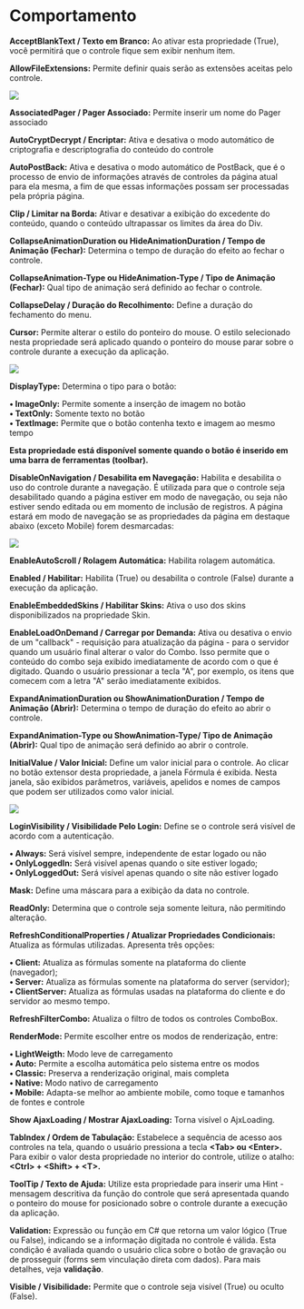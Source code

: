 # Comportamento

**AcceptBlankText / Texto em Branco:** Ao ativar esta propriedade \(True\), você permitirá que o controle fique sem exibir nenhum item.

**AllowFileExtensions:** Permite definir quais serão as extensões aceitas pelo controle.

![](http://www.gvinci.com.br/manual/allowfileextensions.png)

**AssociatedPager / Pager Associado:** Permite inserir um nome do Pager associado

**AutoCryptDecrypt / Encriptar:** Ativa e desativa o modo automático de criptografia e descriptografia do conteúdo do controle

**AutoPostBack:** Ativa e desativa o modo automático de PostBack, que é o processo de envio de informações através de controles da página atual para ela mesma, a fim de que essas informações possam ser processadas pela própria página.

**Clip / Limitar na Borda:** Ativar e desativar a exibição do excedente do conteúdo, quando o conteúdo ultrapassar os limites da área do Div.

**CollapseAnimationDuration ou HideAnimationDuration / Tempo de Animação \(Fechar\):** Determina o tempo de duração do efeito ao fechar o controle.

**CollapseAnimation-Type ou HideAnimation-Type / Tipo de Animação \(Fechar\):** Qual tipo de animação será definido ao fechar o controle.

**CollapseDelay / Duração do Recolhimento:** Define a duração do fechamento do menu.

**Cursor:** Permite alterar o estilo do ponteiro do mouse. O estilo selecionado nesta propriedade será aplicado quando o ponteiro do mouse parar sobre o controle durante a execução da aplicação.

![](http://www.gvinci.com.br/manual/cursortypes.png)

**DisplayType:** Determina o tipo para o botão:

**• ImageOnly:** Permite somente a inserção de imagem no botão  
**• TextOnly:** Somente texto no botão  
**• TextImage:** Permite que o botão contenha texto e imagem ao mesmo tempo

**Esta propriedade está disponível somente quando o botão é inserido em uma barra de ferramentas \(toolbar\).**

**DisableOnNavigation / Desabilita em Navegação:** Habilita e desabilita o uso do controle durante a navegação. É utilizada para que o controle seja desabilitado quando a página estiver em modo de navegação, ou seja não estiver sendo editada ou em momento de inclusão de registros. A página estará em modo de navegação se as propriedades da página em destaque abaixo \(exceto Mobile\) forem desmarcadas:

![](http://www.gvinci.com.br/manual/desmarqpropgv5.zoom90.png)

**EnableAutoScroll / Rolagem Automática:** Habilita rolagem automática.

**Enabled / Habilitar:** Habilita \(True\) ou desabilita o controle \(False\) durante a execução da aplicação.

**EnableEmbeddedSkins / Habilitar Skins:** Ativa o uso dos skins disponibilizados na propriedade Skin.

**EnableLoadOnDemand / Carregar por Demanda:** Ativa ou desativa o envio de um "callback" - requisição para atualização da página - para o servidor quando um usuário final alterar o valor do Combo. Isso permite que o conteúdo do combo seja exibido imediatamente de acordo com o que é digitado. Quando o usuário pressionar a tecla "A", por exemplo, os itens que comecem com a letra "A" serão imediatamente exibidos.

**ExpandAnimationDuration ou ShowAnimationDuration / Tempo de Animação \(Abrir\):** Determina o tempo de duração do efeito ao abrir o controle.

**ExpandAnimation-Type ou ShowAnimation-Type/ Tipo de Animação \(Abrir\):** Qual tipo de animação será definido ao abrir o controle.

**InitialValue / Valor Inicial:** Define um valor inicial para o controle. Ao clicar no botão extensor desta propriedade, a janela Fórmula é exibida. Nesta janela, são exibidos parâmetros, variáveis, apelidos e nomes de campos que podem ser utilizados como valor inicial.

![](http://www.gvinci.com.br/manual/formulajanel.zoom69.png)

**LoginVisibility / Visibilidade Pelo Login:** Define se o controle será visível de acordo com a autenticação.

**• Always:** Será visível sempre, independente de estar logado ou não  
**• OnlyLoggedIn:** Será visível apenas quando o site estiver logado;  
**• OnlyLoggedOut:** Será visível apenas quando o site não estiver logado

**Mask:** Define uma máscara para a exibição da data no controle.

**ReadOnly:** Determina que o controle seja somente leitura, não permitindo alteração.

**RefreshConditionalProperties / Atualizar Propriedades Condicionais:** Atualiza as fórmulas utilizadas. Apresenta três opções:

**• Client:** Atualiza as fórmulas somente na plataforma do cliente \(navegador\);  
**• Server:** Atualiza as fórmulas somente na plataforma do server \(servidor\);  
**• ClientServer:** Atualiza as fórmulas usadas na plataforma do cliente e do servidor ao mesmo tempo.

**RefreshFilterCombo:** Atualiza o filtro de todos os controles ComboBox.

**RenderMode:** Permite escolher entre os modos de renderização, entre:

**• LightWeigth:** Modo leve de carregamento  
**• Auto:** Permite a escolha automática pelo sistema entre os modos  
**• Classic:** Preserva a renderização original, mais completa  
**• Native:** Modo nativo de carregamento  
**• Mobile:** Adapta-se melhor ao ambiente mobile, como toque e tamanhos de fontes e controle

**Show AjaxLoading / Mostrar AjaxLoading:** Torna visível o AjxLoading.

**TabIndex / Ordem de Tabulação:** Estabelece a sequência de acesso aos controles na tela, quando o usuário pressiona a tecla **&lt;Tab&gt; ou &lt;Enter&gt;.** Para exibir o valor desta propriedade no interior do controle, utilize o atalho: **&lt;Ctrl&gt; + &lt;Shift&gt; + &lt;T&gt;.**

**ToolTip / Texto de Ajuda:** Utilize esta propriedade para inserir uma Hint - mensagem descritiva da função do controle que será apresentada quando o ponteiro do mouse for posicionado sobre o controle durante a execução da aplicação.

**Validation:** Expressão ou função em C\# que retorna um valor lógico \(True ou False\), indicando se a informação digitada no controle é válida. Esta condição é avaliada quando o usuário clica sobre o botão de gravação ou de prosseguir \(forms sem vinculação direta com dados\). Para mais detalhes, veja **validação**.

**Visible / Visibilidade:** Permite que o controle seja visível \(True\) ou oculto \(False\).


